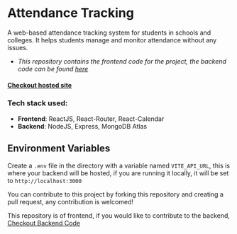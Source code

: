 # Attendance Tracking
A web-based attendance tracking system for students in schools and colleges. It helps students manage and monitor attendance without any issues.

- *This repository contains the frontend code for the project, the backend code can be found [here](https://github.com/ash-dodek/attendance-tracking-backend)*


#### [Checkout hosted site](https://ash-attendance-tracking.vercel.app/)

### Tech stack used: 
- **Frontend**: ReactJS, React-Router, React-Calendar
- **Backend**: NodeJS, Express, MongoDB Atlas


## Environment Variables
Create a ```.env``` file in the directory with a variable named ```VITE_API_URL```, this is where your backend will be hosted, if you are running it locally, it will be set to ```http://localhost:3000```

You can contribute to this project by forking this repository and creating a pull request, any contribution is welcomed!

This repository is of frontend, if you would like to contribute to the backend, [Checkout Backend Code](https://github.com/ash-dodek/attendance-tracking-backend)
